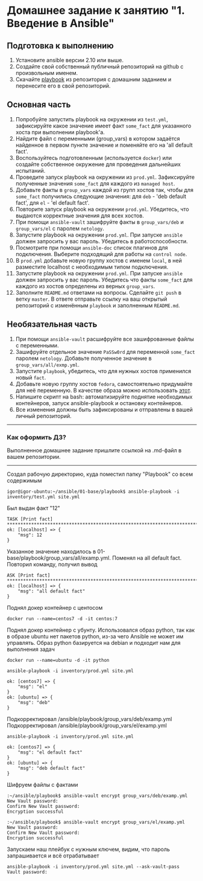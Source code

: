 # Домашнее задание к занятию "1. Введение в Ansible"

## Подготовка к выполнению
1. Установите ansible версии 2.10 или выше.
2. Создайте свой собственный публичный репозиторий на github с произвольным именем.
3. Скачайте [playbook](./playbook/) из репозитория с домашним заданием и перенесите его в свой репозиторий.

## Основная часть
1. Попробуйте запустить playbook на окружении из `test.yml`, зафиксируйте какое значение имеет факт `some_fact` для указанного хоста при выполнении playbook'a.
2. Найдите файл с переменными (group_vars) в котором задаётся найденное в первом пункте значение и поменяйте его на 'all default fact'.
3. Воспользуйтесь подготовленным (используется `docker`) или создайте собственное окружение для проведения дальнейших испытаний.
4. Проведите запуск playbook на окружении из `prod.yml`. Зафиксируйте полученные значения `some_fact` для каждого из `managed host`.
5. Добавьте факты в `group_vars` каждой из групп хостов так, чтобы для `some_fact` получились следующие значения: для `deb` - 'deb default fact', для `el` - 'el default fact'.
6.  Повторите запуск playbook на окружении `prod.yml`. Убедитесь, что выдаются корректные значения для всех хостов.
7. При помощи `ansible-vault` зашифруйте факты в `group_vars/deb` и `group_vars/el` с паролем `netology`.
8. Запустите playbook на окружении `prod.yml`. При запуске `ansible` должен запросить у вас пароль. Убедитесь в работоспособности.
9. Посмотрите при помощи `ansible-doc` список плагинов для подключения. Выберите подходящий для работы на `control node`.
10. В `prod.yml` добавьте новую группу хостов с именем  `local`, в ней разместите localhost с необходимым типом подключения.
11. Запустите playbook на окружении `prod.yml`. При запуске `ansible` должен запросить у вас пароль. Убедитесь что факты `some_fact` для каждого из хостов определены из верных `group_vars`.
12. Заполните `README.md` ответами на вопросы. Сделайте `git push` в ветку `master`. В ответе отправьте ссылку на ваш открытый репозиторий с изменённым `playbook` и заполненным `README.md`.

## Необязательная часть

1. При помощи `ansible-vault` расшифруйте все зашифрованные файлы с переменными.
2. Зашифруйте отдельное значение `PaSSw0rd` для переменной `some_fact` паролем `netology`. Добавьте полученное значение в `group_vars/all/exmp.yml`.
3. Запустите `playbook`, убедитесь, что для нужных хостов применился новый `fact`.
4. Добавьте новую группу хостов `fedora`, самостоятельно придумайте для неё переменную. В качестве образа можно использовать [этот](https://hub.docker.com/r/pycontribs/fedora).
5. Напишите скрипт на bash: автоматизируйте поднятие необходимых контейнеров, запуск ansible-playbook и остановку контейнеров.
6. Все изменения должны быть зафиксированы и отправлены в вашей личный репозиторий.

---

### Как оформить ДЗ?

Выполненное домашнее задание пришлите ссылкой на .md-файл в вашем репозитории.

---




Создал рабочую директорию, куда поместил папку "Playbook" со всем содержимым
```
igor@igor-ubuntu:~/ansible/01-base/playbook$ ansible-playbook -i inventory/test.yml site.yml
```
Был выдан факт "12"
```
TASK [Print fact] **********************************************************************************
ok: [localhost] => {
    "msg": 12
}
```
Указанное значение находилось в 01-base/playbook/group_vars/all/examp.yml. Поменял на all default fact. Повторил команду, получил вывод
```
ASK [Print fact] **********************************************************************************
ok: [localhost] => {
    "msg": "all default fact"
}
```

Поднял докер контейнер с центосом
```
docker run --name=centos7 -d -it centos:7
```
Поднял докер контейнер с убунту. Использовался образ python, так как в образе ubuntu нет пакетов python, из-за чего Ansible не может им управлять. Образ python базируется на debian и подходит нам для выполнения задач
```
docker run --name=ubuntu -d -it python 
```
```
ansible-playbook -i inventory/prod.yml site.yml
```

```
ok: [centos7] => {
    "msg": "el"
}
ok: [ubuntu] => {
    "msg": "deb"
}
```
Подкорректировал /ansible/playbook/group_vars/deb/examp.yml  
Подкорректировал /ansible/playbook/group_vars/el/examp.yml
```
ansible-playbook -i inventory/prod.yml site.yml
```
```
ok: [centos7] => {
    "msg": "el default fact"
}
ok: [ubuntu] => {
    "msg": "deb default fact"
}
```
Шифруем файлы с фактами
```
:~/ansible/playbook$ ansible-vault encrypt group_vars/deb/examp.yml
New Vault password:
Confirm New Vault password:
Encryption successful
```
```
:~/ansible/playbook$ ansible-vault encrypt group_vars/el/examp.yml
New Vault password:
Confirm New Vault password:
Encryption successful
```
Запускаем наш плейбук с нужным ключем, видим, что пароль запрашивается и всё отрабатывает
```
ansible-playbook -i inventory/prod.yml site.yml --ask-vault-pass
Vault password:
```

